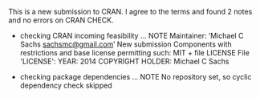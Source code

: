 This is a new submission to CRAN. I agree to the terms and found 2 notes and no errors on CRAN CHECK. 

* checking CRAN incoming feasibility ... NOTE
Maintainer: ‘Michael C Sachs <sachsmc@gmail.com>’
New submission
Components with restrictions and base license permitting such:
  MIT + file LICENSE
File 'LICENSE':
  YEAR: 2014
  COPYRIGHT HOLDER: Michael C Sachs

* checking package dependencies ... NOTE
  No repository set, so cyclic dependency check skipped
